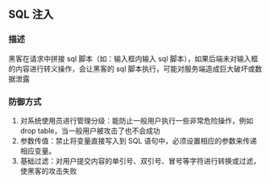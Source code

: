## SQL 注入

### 描述

黑客在请求中拼接 sql 脚本（如：输入框内输入 sql 脚本），如果后端未对输入框的内容进行转义操作，会让黑客的 sql 脚本执行，可能对服务端造成巨大破坏或数据泄露

### 防御方式

1. 对系统使用员进行管理分级：能防止一般用户执行一些非常危险操作，例如 drop table，当一般用户被攻击了也不会成功
2. 参数传值：禁止将变量直接写入到 SQL 语句中，必须设置相应的参数来传递相应变量。
3. 基础过滤：对用户提交内容的单引号、双引号、冒号等字符进行转换或过滤，使黑客的攻击失败
